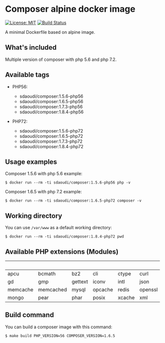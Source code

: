 # Composer alpine docker image #

[![License: MIT](https://img.shields.io/badge/License-MIT-green.svg)](https://opensource.org/licenses/MIT)
[![Build Status](https://travis-ci.org/sdaoudi/docker-composer.svg?branch=master)](https://travis-ci.org/sdaoudi/docker-composer)

A minimal Dockerfile based on alpine image.

## What's included ##

Multiple version of composer with php 5.6 
and php 7.2.

## Available tags ##

- PHP56:
    - sdaoudi/composer:1.5.6-php56
    - sdaoudi/composer:1.6.5-php56
    - sdaoudi/composer:1.7.3-php56
    - sdaoudi/composer:1.8.4-php56

- PHP72:
    - sdaoudi/composer:1.5.6-php72
    - sdaoudi/composer:1.6.5-php72
    - sdaoudi/composer:1.7.3-php72
    - sdaoudi/composer:1.8.4-php72

## Usage examples ##

Composer 1.5.6 with php 5.6 example:

    $ docker run --rm -ti sdaoudi/composer:1.5.6-php56 php -v

Composer 1.6.5 with php 7.2 example:

    $ docker run --rm -ti sdaoudi/composer:1.6.5-php72 composer -v

## Working directory ##

You can use ``/var/www`` as a default working directory:

	$ docker run --rm -ti sdaoudi/composer:1.8.4-php72 pwd

## Available PHP extensions (Modules) ##

&nbsp;     | &nbsp;    | &nbsp;  | &nbsp;  | &nbsp; | &nbsp;  | &nbsp;| &nbsp;
---        | ---       | ---     | ---     |---     |---      |---    |---
apcu       | bcmath    | bz2     | cli     | ctype  | curl    | dom   | exif  
gd         | gmp       | gettext | iconv   | intl   | json    | ldap  | mcrypt
memcache   | memcached | mysql   | opcache | redis  | openssl | pcntl | pdo   
mongo      | pear      | phar    | posix   | xcache | xml     | xsl   | zip   

## Build command ##

You can build a composer image with this command:

```
$ make build PHP_VERSION=56 COMPOSER_VERSION=1.6.5
```
